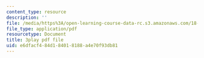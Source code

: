 ```yaml
---
content_type: resource
description: ''
file: /media/https%3A/open-learning-course-data-rc.s3.amazonaws.com/18-06-linear-algebra-spring-2010/e6dfacf484d184018188a4e70f93db81_13r9QY6cmjc.pdf
file_type: application/pdf
resourcetype: Document
title: 3play pdf file
uid: e6dfacf4-84d1-8401-8188-a4e70f93db81
---
```

